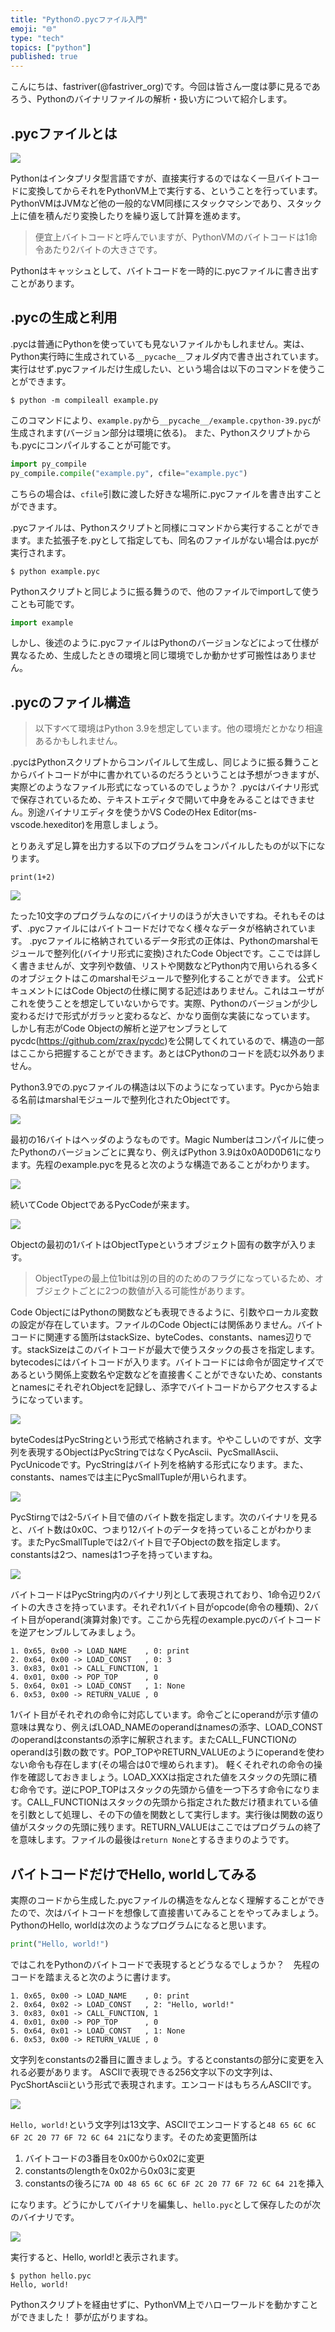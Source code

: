 ```yaml
---
title: "Pythonの.pycファイル入門"
emoji: "🌐"
type: "tech"
topics: ["python"]
published: true
---
```


こんにちは、fastriver(@fastriver_org)です。今回は皆さん一度は夢に見るであろう、Pythonのバイナリファイルの解析・扱い方について紹介します。

## .pycファイルとは

![](/images/python-pyc-binary-2023-05-07-15-04-18.png)

Pythonはインタプリタ型言語ですが、直接実行するのではなく一旦バイトコードに変換してからそれをPythonVM上で実行する、ということを行っています。PythonVMはJVMなど他の一般的なVM同様にスタックマシンであり、スタック上に値を積んだり変換したりを繰り返して計算を進めます。

> 便宜上バイトコードと呼んでいますが、PythonVMのバイトコードは1命令あたり2バイトの大きさです。

Pythonはキャッシュとして、バイトコードを一時的に.pycファイルに書き出すことがあります。

## .pycの生成と利用

.pycは普通にPythonを使っていても見ないファイルかもしれません。実は、Python実行時に生成されている`__pycache__`フォルダ内で書き出されています。
実行はせず.pycファイルだけ生成したい、という場合は以下のコマンドを使うことができます。

```shell
$ python -m compileall example.py
```

このコマンドにより、`example.py`から`__pycache__/example.cpython-39.pyc`が生成されます(バージョン部分は環境に依る)。
また、Pythonスクリプトからも.pycにコンパイルすることが可能です。

```python
import py_compile
py_compile.compile("example.py", cfile="example.pyc")
```

こちらの場合は、`cfile`引数に渡した好きな場所に.pycファイルを書き出すことができます。

.pycファイルは、Pythonスクリプトと同様にコマンドから実行することができます。また拡張子を.pyとして指定しても、同名のファイルがない場合は.pycが実行されます。

```shell
$ python example.pyc
```

Pythonスクリプトと同じように振る舞うので、他のファイルでimportして使うことも可能です。

```python
import example
```

しかし、後述のように.pycファイルはPythonのバージョンなどによって仕様が異なるため、生成したときの環境と同じ環境でしか動かせず可搬性はありません。

## .pycのファイル構造

> 以下すべて環境はPython 3.9を想定しています。他の環境だとかなり相違あるかもしれません。

.pycはPythonスクリプトからコンパイルして生成し、同じように振る舞うことからバイトコードが中に書かれているのだろうということは予想がつきますが、実際どのようなファイル形式になっているのでしょうか？
.pycはバイナリ形式で保存されているため、テキストエディタで開いて中身をみることはできません。別途バイナリエディタを使うかVS CodeのHex Editor(ms-vscode.hexeditor)を用意しましょう。

とりあえず足し算を出力する以下のプログラムをコンパイルしたものが以下になります。

```python: example.py
print(1+2)
```

![](/images/python-pyc-binary-2023-05-07-15-33-36.png)

たった10文字のプログラムなのにバイナリのほうが大きいですね。それもそのはず、.pycファイルにはバイトコードだけでなく様々なデータが格納されています。
.pycファイルに格納されているデータ形式の正体は、Pythonのmarshalモジュールで整列化(バイナリ形式に変換)されたCode Objectです。ここでは詳しく書きませんが、文字列や数値、リストや関数などPython内で用いられる多くのオブジェクトはこのmarshalモジュールで整列化することができます。
公式ドキュメントにはCode Objectの仕様に関する記述はありません。これはユーザがこれを使うことを想定していないからです。実際、Pythonのバージョンが少し変わるだけで形式がガラッと変わるなど、かなり面倒な実装になっています。
しかし有志がCode Objectの解析と逆アセンブラとしてpycdc(https://github.com/zrax/pycdc)を公開してくれているので、構造の一部はここから把握することができます。あとはCPythonのコードを読む以外ありません。

Python3.9での.pycファイルの構造は以下のようになっています。Pycから始まる名前はmarshalモジュールで整列化されたObjectです。

![](/images/python-pyc-binary-2023-05-07-16-49-20.png)

最初の16バイトはヘッダのようなものです。Magic Numberはコンパイルに使ったPythonのバージョンごとに異なり、例えばPython 3.9は0x0A0D0D61になります。先程のexample.pycを見ると次のような構造であることがわかります。

![](/images/python-pyc-binary-2023-05-07-17-29-07.png)

続いてCode ObjectであるPycCodeが来ます。

![](/images/python-pyc-binary-2023-05-07-16-50-02.png)

Objectの最初の1バイトはObjectTypeというオブジェクト固有の数字が入ります。

> ObjectTypeの最上位1bitは別の目的のためのフラグになっているため、オブジェクトごとに2つの数値が入る可能性があります。

Code ObjectにはPythonの関数なども表現できるように、引数やローカル変数の設定が存在しています。ファイルのCode Objectには関係ありません。バイトコードに関連する箇所はstackSize、byteCodes、constants、names辺りです。stackSizeはこのバイトコードが最大で使うスタックの長さを指定します。bytecodesにはバイトコードが入ります。バイトコードには命令が固定サイズであるという関係上変数名や定数などを直接書くことができないため、constantsとnamesにそれぞれObjectを記録し、添字でバイトコードからアクセスするようになっています。

![](/images/python-pyc-binary-2023-05-07-17-29-48.png)

byteCodesはPycStringという形式で格納されます。ややこしいのですが、文字列を表現するObjectはPycStringではなくPycAscii、PycSmallAscii、PycUnicodeです。PycStringはバイト列を格納する形式になります。また、constants、namesでは主にPycSmallTupleが用いられます。

![](/images/python-pyc-binary-2023-05-07-17-30-58.png)

PycStirngでは2-5バイト目で値のバイト数を指定します。次のバイナリを見ると、バイト数は0x0C、つまり12バイトのデータを持っていることがわかります。またPycSmallTupleでは2バイト目で子Objectの数を指定します。constantsは2つ、namesは1つ子を持っていますね。

![](/images/python-pyc-binary-2023-05-07-17-33-07.png)

バイトコードはPycString内のバイナリ列として表現されており、1命令辺り2バイトの大きさを持っています。それぞれ1バイト目がopcode(命令の種類)、2バイト目がoperand(演算対象)です。ここから先程のexample.pycのバイトコードを逆アセンブルしてみましょう。

```
1. 0x65, 0x00 -> LOAD_NAME    , 0: print
2. 0x64, 0x00 -> LOAD_CONST   , 0: 3
3. 0x83, 0x01 -> CALL_FUNCTION, 1
4. 0x01, 0x00 -> POP_TOP      , 0
5. 0x64, 0x01 -> LOAD_CONST   , 1: None
6. 0x53, 0x00 -> RETURN_VALUE , 0
```

1バイト目がそれぞれの命令に対応しています。命令ごとにoperandが示す値の意味は異なり、例えばLOAD_NAMEのoperandはnamesの添字、LOAD_CONSTのoperandはconstantsの添字に解釈されます。またCALL_FUNCTIONのoperandは引数の数です。POP_TOPやRETURN_VALUEのようにoperandを使わない命令も存在します(その場合は0で埋められます)。
軽くそれぞれの命令の操作を確認しておきましょう。LOAD_XXXは指定された値をスタックの先頭に積む命令です。逆にPOP_TOPはスタックの先頭から値を一つ下ろす命令になります。CALL_FUNCTIONはスタックの先頭から指定された数だけ積まれている値を引数として処理し、その下の値を関数として実行します。実行後は関数の返り値がスタックの先頭に残ります。RETURN_VALUEはここではプログラムの終了を意味します。ファイルの最後は`return None`とするきまりのようです。

## バイトコードだけでHello, worldしてみる

実際のコードから生成した.pycファイルの構造をなんとなく理解することができたので、次はバイトコードを想像して直接書いてみることをやってみましょう。PythonのHello, worldは次のようなプログラムになると思います。

```python
print("Hello, world!")
```

ではこれをPythonのバイトコードで表現するとどうなるでしょうか？　先程のコードを踏まえると次のように書けます。

```
1. 0x65, 0x00 -> LOAD_NAME    , 0: print
2. 0x64, 0x02 -> LOAD_CONST   , 2: "Hello, world!"
3. 0x83, 0x01 -> CALL_FUNCTION, 1
4. 0x01, 0x00 -> POP_TOP      , 0
5. 0x64, 0x01 -> LOAD_CONST   , 1: None
6. 0x53, 0x00 -> RETURN_VALUE , 0
```

文字列をconstantsの2番目に置きましょう。するとconstantsの部分に変更を入れる必要があります。
ASCIIで表現できる256文字以下の文字列は、PycShortAsciiという形式で表現されます。エンコードはもちろんASCIIです。

![](/images/python-pyc-binary-2023-05-07-17-55-56.png)

`Hello, world!`という文字列は13文字、ASCIIでエンコードすると`48 65 6C 6C 6F 2C 20 77 6F 72 6C 64 21`になります。そのため変更箇所は

1. バイトコードの3番目を0x00から0x02に変更
2. constantsのlengthを0x02から0x03に変更
3. constantsの後ろに`7A 0D 48 65 6C 6C 6F 2C 20 77 6F 72 6C 64 21`を挿入

になります。どうにかしてバイナリを編集し、`hello.pyc`として保存したのが次のバイナリです。

![](/images/python-pyc-binary-2023-05-07-18-20-52.png)

実行すると、Hello, world!と表示されます。

```shell
$ python hello.pyc
Hello, world!
```

Pythonスクリプトを経由せずに、PythonVM上でハローワールドを動かすことができました！
夢が広がりますね。
